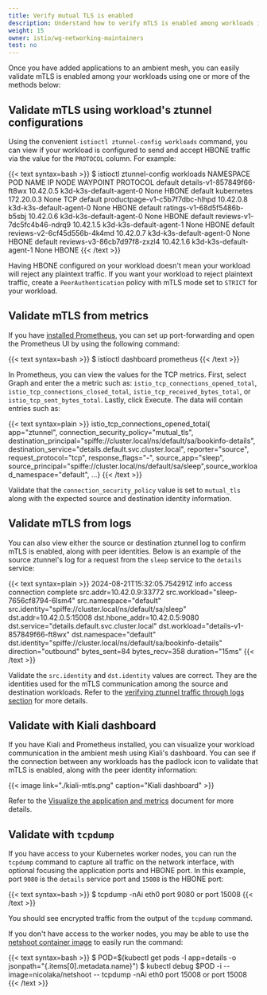 ```yaml
---
title: Verify mutual TLS is enabled
description: Understand how to verify mTLS is enabled among workloads in an ambient mesh.
weight: 15
owner: istio/wg-networking-maintainers
test: no
---
```


Once you have added applications to an ambient mesh, you can easily validate mTLS is enabled among your workloads using one or more of the methods below:

## Validate mTLS using workload's ztunnel configurations

Using the convenient `istioctl ztunnel-config workloads` command, you can view if your workload is configured to send and accept HBONE traffic via the value for the `PROTOCOL` column. For example:

{{< text syntax=bash >}}
$ istioctl ztunnel-config workloads
NAMESPACE    POD NAME                                IP         NODE                     WAYPOINT PROTOCOL
default      details-v1-857849f66-ft8wx              10.42.0.5  k3d-k3s-default-agent-0  None     HBONE
default      kubernetes                              172.20.0.3                          None     TCP
default      productpage-v1-c5b7f7dbc-hlhpd          10.42.0.8  k3d-k3s-default-agent-0  None     HBONE
default      ratings-v1-68d5f5486b-b5sbj             10.42.0.6  k3d-k3s-default-agent-0  None     HBONE
default      reviews-v1-7dc5fc4b46-ndrq9             10.42.1.5  k3d-k3s-default-agent-1  None     HBONE
default      reviews-v2-6cf45d556b-4k4md             10.42.0.7  k3d-k3s-default-agent-0  None     HBONE
default      reviews-v3-86cb7d97f8-zxzl4             10.42.1.6  k3d-k3s-default-agent-1  None     HBONE
{{< /text >}}

Having HBONE configured on your workload doesn't mean your workload will reject any plaintext traffic. If you want your workload to reject plaintext traffic, create a `PeerAuthentication` policy with mTLS mode set to `STRICT` for your workload.

## Validate mTLS from metrics

If you have [installed Prometheus](/docs/ops/integrations/prometheus/#installation), you can set up port-forwarding and open the Prometheus UI by using the following command:

{{< text syntax=bash >}}
$ istioctl dashboard prometheus
{{< /text >}}

In Prometheus, you can view the values for the TCP metrics. First, select Graph and enter the a metric such as: `istio_tcp_connections_opened_total`, `istio_tcp_connections_closed_total`, `istio_tcp_received_bytes_total`, or `istio_tcp_sent_bytes_total`. Lastly, click Execute. The data will contain entries such as:

{{< text syntax=plain >}}
istio_tcp_connections_opened_total{
  app="ztunnel",
  connection_security_policy="mutual_tls",
  destination_principal="spiffe://cluster.local/ns/default/sa/bookinfo-details",
  destination_service="details.default.svc.cluster.local",
  reporter="source",
  request_protocol="tcp",
  response_flags="-",
  source_app="sleep",
  source_principal="spiffe://cluster.local/ns/default/sa/sleep",source_workload_namespace="default",
  ...}
{{< /text >}}

Validate that the `connection_security_policy` value is set to `mutual_tls` along with the expected source and destination identity information.

## Validate mTLS from logs

You can also view either the source or destination ztunnel log to confirm mTLS is enabled, along with peer identities. Below is an example of the source ztunnel's log for a request from the `sleep` service to the `details` service:

{{< text syntax=plain >}}
2024-08-21T15:32:05.754291Z info access connection complete src.addr=10.42.0.9:33772 src.workload="sleep-7656cf8794-6lsm4" src.namespace="default"
src.identity="spiffe://cluster.local/ns/default/sa/sleep" dst.addr=10.42.0.5:15008 dst.hbone_addr=10.42.0.5:9080 dst.service="details.default.svc.cluster.local"
dst.workload="details-v1-857849f66-ft8wx" dst.namespace="default" dst.identity="spiffe://cluster.local/ns/default/sa/bookinfo-details"
direction="outbound" bytes_sent=84 bytes_recv=358 duration="15ms"
{{< /text >}}

Validate the `src.identity` and `dst.identity` values are correct. They are the identities used for the mTLS communication among the source and destination workloads. Refer to the [verifying ztunnel traffic through logs section](/docs/ambient/usage/troubleshoot-ztunnel/#verifying-ztunnel-traffic-through-logs) for more details.

## Validate with Kiali dashboard

If you have Kiali and Prometheus installed, you can visualize your workload communication in the ambient mesh using Kiali's dashboard. You can see if the connection between any workloads has the padlock icon to validate that mTLS is enabled, along with the peer identity information:

{{< image link="./kiali-mtls.png" caption="Kiali dashboard" >}}

Refer to the [Visualize the application and metrics](/docs/ambient/getting-started/secure-and-visualize/#visualize-the-application-and-metrics) document for more details.

## Validate with `tcpdump`

If you have access to your Kubernetes worker nodes, you can run the `tcpdump` command to capture all traffic on the network interface, with optional focusing the application ports and HBONE port. In this example, port `9080` is the `details` service port and `15008` is the HBONE port:

{{< text syntax=bash >}}
$ tcpdump -nAi eth0 port 9080 or port 15008
{{< /text >}}

You should see encrypted traffic from the output of the `tcpdump` command.

If you don't have access to the worker nodes, you may be able to use the [netshoot container image](https://hub.docker.com/r/nicolaka/netshoot) to easily run the command:

{{< text syntax=bash >}}
$ POD=$(kubectl get pods -l app=details -o jsonpath="{.items[0].metadata.name}")
$ kubectl debug $POD -i --image=nicolaka/netshoot -- tcpdump -nAi eth0 port 15008 or port 15008
{{< /text >}}
